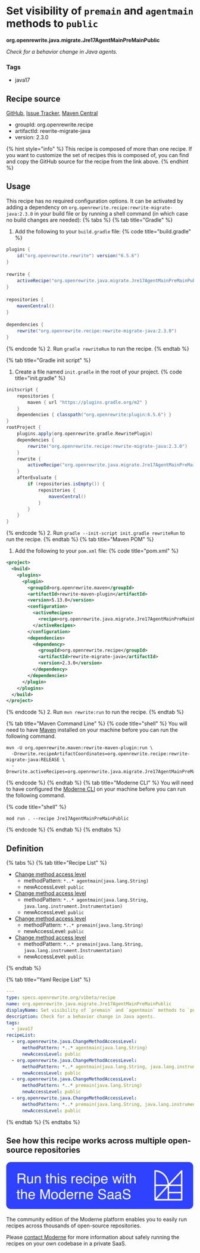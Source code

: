 # Set visibility of `premain` and `agentmain` methods to `public`

**org.openrewrite.java.migrate.Jre17AgentMainPreMainPublic**

_Check for a behavior change in Java agents._

### Tags

* java17

## Recipe source

[GitHub](https://github.com/openrewrite/rewrite-migrate-java/blob/main/src/main/resources/META-INF/rewrite/java-version-17.yml), [Issue Tracker](https://github.com/openrewrite/rewrite-migrate-java/issues), [Maven Central](https://central.sonatype.com/artifact/org.openrewrite.recipe/rewrite-migrate-java/2.3.0/jar)

* groupId: org.openrewrite.recipe
* artifactId: rewrite-migrate-java
* version: 2.3.0

{% hint style="info" %}
This recipe is composed of more than one recipe. If you want to customize the set of recipes this is composed of, you can find and copy the GitHub source for the recipe from the link above.
{% endhint %}

## Usage

This recipe has no required configuration options. It can be activated by adding a dependency on `org.openrewrite.recipe:rewrite-migrate-java:2.3.0` in your build file or by running a shell command (in which case no build changes are needed): 
{% tabs %}
{% tab title="Gradle" %}
1. Add the following to your `build.gradle` file:
{% code title="build.gradle" %}
```groovy
plugins {
    id("org.openrewrite.rewrite") version("6.5.6")
}

rewrite {
    activeRecipe("org.openrewrite.java.migrate.Jre17AgentMainPreMainPublic")
}

repositories {
    mavenCentral()
}

dependencies {
    rewrite("org.openrewrite.recipe:rewrite-migrate-java:2.3.0")
}
```
{% endcode %}
2. Run `gradle rewriteRun` to run the recipe.
{% endtab %}

{% tab title="Gradle init script" %}
1. Create a file named `init.gradle` in the root of your project.
{% code title="init.gradle" %}
```groovy
initscript {
    repositories {
        maven { url "https://plugins.gradle.org/m2" }
    }
    dependencies { classpath("org.openrewrite:plugin:6.5.6") }
}
rootProject {
    plugins.apply(org.openrewrite.gradle.RewritePlugin)
    dependencies {
        rewrite("org.openrewrite.recipe:rewrite-migrate-java:2.3.0")
    }
    rewrite {
        activeRecipe("org.openrewrite.java.migrate.Jre17AgentMainPreMainPublic")
    }
    afterEvaluate {
        if (repositories.isEmpty()) {
            repositories {
                mavenCentral()
            }
        }
    }
}
```
{% endcode %}
2. Run `gradle --init-script init.gradle rewriteRun` to run the recipe.
{% endtab %}
{% tab title="Maven POM" %}
1. Add the following to your `pom.xml` file:
{% code title="pom.xml" %}
```xml
<project>
  <build>
    <plugins>
      <plugin>
        <groupId>org.openrewrite.maven</groupId>
        <artifactId>rewrite-maven-plugin</artifactId>
        <version>5.13.0</version>
        <configuration>
          <activeRecipes>
            <recipe>org.openrewrite.java.migrate.Jre17AgentMainPreMainPublic</recipe>
          </activeRecipes>
        </configuration>
        <dependencies>
          <dependency>
            <groupId>org.openrewrite.recipe</groupId>
            <artifactId>rewrite-migrate-java</artifactId>
            <version>2.3.0</version>
          </dependency>
        </dependencies>
      </plugin>
    </plugins>
  </build>
</project>
```
{% endcode %}
2. Run `mvn rewrite:run` to run the recipe.
{% endtab %}

{% tab title="Maven Command Line" %}
{% code title="shell" %}
You will need to have [Maven](https://maven.apache.org/download.cgi) installed on your machine before you can run the following command.

```shell
mvn -U org.openrewrite.maven:rewrite-maven-plugin:run \
  -Drewrite.recipeArtifactCoordinates=org.openrewrite.recipe:rewrite-migrate-java:RELEASE \
  -Drewrite.activeRecipes=org.openrewrite.java.migrate.Jre17AgentMainPreMainPublic
```
{% endcode %}
{% endtab %}
{% tab title="Moderne CLI" %}
You will need to have configured the [Moderne CLI](https://docs.moderne.io/moderne-cli/cli-intro) on your machine before you can run the following command.

{% code title="shell" %}
```shell
mod run . --recipe Jre17AgentMainPreMainPublic
```
{% endcode %}
{% endtab %}
{% endtabs %}

## Definition

{% tabs %}
{% tab title="Recipe List" %}
* [Change method access level](../../java/changemethodaccesslevel.md)
  * methodPattern: `*..* agentmain(java.lang.String)`
  * newAccessLevel: `public`
* [Change method access level](../../java/changemethodaccesslevel.md)
  * methodPattern: `*..* agentmain(java.lang.String, java.lang.instrument.Instrumentation)`
  * newAccessLevel: `public`
* [Change method access level](../../java/changemethodaccesslevel.md)
  * methodPattern: `*..* premain(java.lang.String)`
  * newAccessLevel: `public`
* [Change method access level](../../java/changemethodaccesslevel.md)
  * methodPattern: `*..* premain(java.lang.String, java.lang.instrument.Instrumentation)`
  * newAccessLevel: `public`

{% endtab %}

{% tab title="Yaml Recipe List" %}
```yaml
---
type: specs.openrewrite.org/v1beta/recipe
name: org.openrewrite.java.migrate.Jre17AgentMainPreMainPublic
displayName: Set visibility of `premain` and `agentmain` methods to `public`
description: Check for a behavior change in Java agents.
tags:
  - java17
recipeList:
  - org.openrewrite.java.ChangeMethodAccessLevel:
      methodPattern: *..* agentmain(java.lang.String)
      newAccessLevel: public
  - org.openrewrite.java.ChangeMethodAccessLevel:
      methodPattern: *..* agentmain(java.lang.String, java.lang.instrument.Instrumentation)
      newAccessLevel: public
  - org.openrewrite.java.ChangeMethodAccessLevel:
      methodPattern: *..* premain(java.lang.String)
      newAccessLevel: public
  - org.openrewrite.java.ChangeMethodAccessLevel:
      methodPattern: *..* premain(java.lang.String, java.lang.instrument.Instrumentation)
      newAccessLevel: public

```
{% endtab %}
{% endtabs %}

## See how this recipe works across multiple open-source repositories

[![Moderne Link Image](/.gitbook/assets/ModerneRecipeButton.png)](https://app.moderne.io/recipes/org.openrewrite.java.migrate.Jre17AgentMainPreMainPublic)

The community edition of the Moderne platform enables you to easily run recipes across thousands of open-source repositories.

Please [contact Moderne](https://moderne.io/product) for more information about safely running the recipes on your own codebase in a private SaaS.
